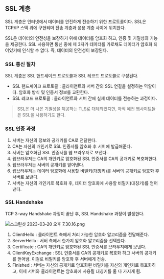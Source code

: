 ## SSL 계층

SSL 계층은 인터넷에서 데이터를 안전하게 전송하기 위한 프로토콜이다. SSL은 TCP/IP 스택 위에 구현되며 전송 계층과 응용 계층 사이에 위치한다.

SSL은 데이터의 안전성을 보장하기 위해 데이터를 암호화 하고, 인증 및 기밀성의 기능을 제공한다. SSL 사용하면 통신 중에 제 3자가 데이터를 가로채도 데이터가 암호화 되어있기에 인식할 수 없다. 즉, 데이터의 안전성이 보장된다.

### SSL 통신 절차

SSL 계층은 SSL 핸드셰이크 프로토콜과 SSL 레코드 프로토콜로 구성된다.

- SSL 핸드셰이크 프로토콜 : 클라이언트와 서버 간의 SSL 연결을 설정하는 역할이다. 암호화 방식 및 인증서 정보를 교환한다.
- SSL 레코드 프로토콜 : 클라이언트와 서버 간에 실제 데이터를 전송하는 과정이다.

> SSL은 더 나은 기밀성을 제공하는 TLS로 대체되었지만, 아직 예전 웹사이트들은 SSL을 사용하기도 한다.

### SSL 인증 과정

1. 서버는 자신의 정보와 공개키를 CA로 전달한다.
2. CA는 자신의 개인키로 SSL 인증서를 암호화 후 서버에 발급해준다.
3. 서버는 암호화된 SSL 인증서를 웹 브라우저로 보낸다.
4. 웹브라우저는 CA의 개인키로 암호화된 SSL 인증서를 CA의 공개키로 복호화한다.
5. 웹브라우저는 서버의 공개키를 얻어낸다.
6. 웹브라우저는 데이터 암호화에 사용할 비밀키(대칭키)를 서버의 공개키로 암호화 후 서버로 보낸다.
7. 서버는 자신의 개인키로 복호화 후, 데이터 암호화에 사용할 비밀키(대칭키)를 얻어낸다.

### SSL Handshake

TCP 3-way Handshake 과정이 끝난 후, SSL Handshake 과정이 발생한다.

![스크린샷 2023-03-20 오후 7.30.16.png](..%2F..%2F..%2FDesktop%2F%EC%8A%A4%ED%81%AC%EB%A6%B0%EC%83%B7%202023-03-20%20%EC%98%A4%ED%9B%84%207.30.16.png)

1. ClientHello : 클라이언트 측에서 처리 가능한 암호화 알고리즘을 전달해준다.
2. ServerHello : 서버 측에서 한가지 암호화 알고리즘을 선택한다.
3. Certificate : CA의 개인키로 암호화된 SSL 인증서를 브라우져에게 보낸다.
4. ClientKeyExchange : SSL 인증서를 CA의 공개키로 복호화 하고 서버의 공개키를 얻어냄. 이걸로 비밀키를 암호화 후 서버에게 전송.
5. Finished : 서버는 자신의 공개키로 암호화된 비밀키를 자신의 개인키로 복호화하고, 이제 서버와 클라이언트는 암호화에 사용될 대칭키를 둘 다 가지게 됨.

